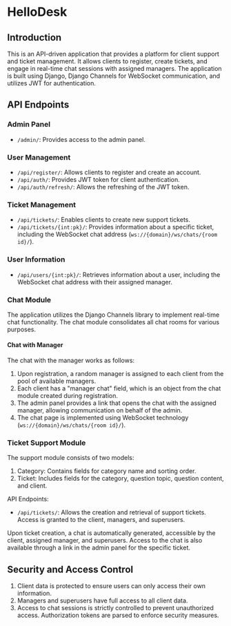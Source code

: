 # HelloDesk

## Introduction

This is an API-driven application that provides a platform for client support and ticket management. It allows clients to register, create tickets, and engage in real-time chat sessions with assigned managers. The application is built using Django, Django Channels for WebSocket communication, and utilizes JWT for authentication.

## API Endpoints

### Admin Panel

- `/admin/`: Provides access to the admin panel.

### User Management

- `/api/register/`: Allows clients to register and create an account.
- `/api/auth/`: Provides JWT token for client authentication.
- `/api/auth/refresh/`: Allows the refreshing of the JWT token.

### Ticket Management

- `/api/tickets/`: Enables clients to create new support tickets.
- `/api/tickets/{int:pk}/`: Provides information about a specific ticket, including the WebSocket chat address (`ws://{domain}/ws/chats/{room id}/`).

### User Information

- `/api/users/{int:pk}/`: Retrieves information about a user, including the WebSocket chat address with their assigned manager.

### Chat Module

The application utilizes the Django Channels library to implement real-time chat functionality. The chat module consolidates all chat rooms for various purposes.

#### Chat with Manager

The chat with the manager works as follows:

1. Upon registration, a random manager is assigned to each client from the pool of available managers.
2. Each client has a "manager chat" field, which is an object from the chat module created during registration.
3. The admin panel provides a link that opens the chat with the assigned manager, allowing communication on behalf of the admin.
4. The chat page is implemented using WebSocket technology (`ws://{domain}/ws/chats/{room id}/`).

### Ticket Support Module

The support module consists of two models:

1. Category: Contains fields for category name and sorting order.
2. Ticket: Includes fields for the category, question topic, question content, and client.

API Endpoints:

- `/api/tickets/`: Allows the creation and retrieval of support tickets. Access is granted to the client, managers, and superusers.

Upon ticket creation, a chat is automatically generated, accessible by the client, assigned manager, and superusers. Access to the chat is also available through a link in the admin panel for the specific ticket.

## Security and Access Control

1. Client data is protected to ensure users can only access their own information.
2. Managers and superusers have full access to all client data.
3. Access to chat sessions is strictly controlled to prevent unauthorized access. Authorization tokens are parsed to enforce security measures.